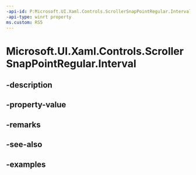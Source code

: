 ```yaml
---
-api-id: P:Microsoft.UI.Xaml.Controls.ScrollerSnapPointRegular.Interval
-api-type: winrt property
ms.custom: RS5
---
```


<!-- Property syntax.
public double Interval { get; }
-->

# Microsoft.UI.Xaml.Controls.ScrollerSnapPointRegular.Interval

## -description

## -property-value

## -remarks

## -see-also

## -examples

